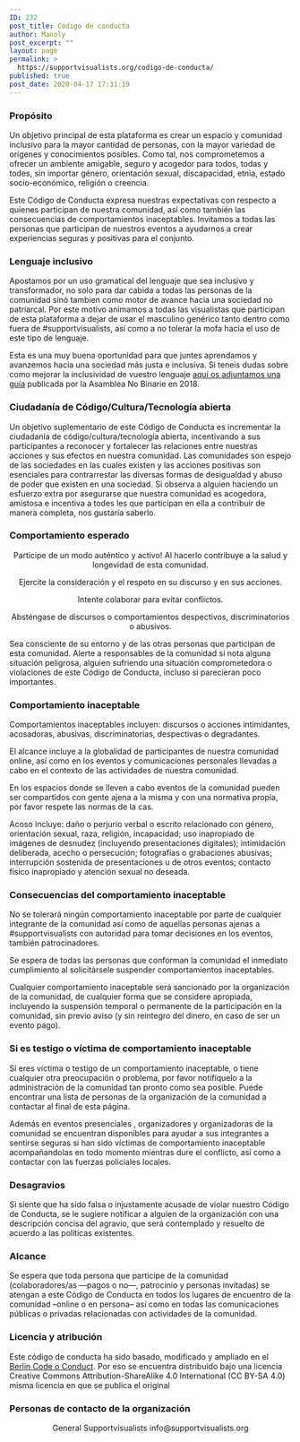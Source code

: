 ```yaml
---
ID: 232
post_title: Código de conducta
author: Manoly
post_excerpt: ""
layout: page
permalink: >
  https://supportvisualists.org/codigo-de-conducta/
published: true
post_date: 2020-04-17 17:31:19
---
```

<h3>Propósito</h3>
Un objetivo principal de esta plataforma es crear un espacio y comunidad inclusivo para la mayor cantidad de personas, con la mayor variedad de orígenes y conocimientos posibles. Como tal, nos comprometemos a ofrecer un ambiente amigable, seguro y acogedor para todos, todas y todes, sin importar género, orientación sexual, discapacidad, etnia, estado socio-económico, religión o creencia.

Este Código de Conducta expresa nuestras expectativas con respecto a quienes participan de nuestra comunidad, así como también las consecuencias de comportamientos inaceptables. Invitamos a todas las personas que participan de nuestros eventos a ayudarnos a crear experiencias seguras y positivas para el conjunto.
<h3>Lenguaje inclusivo</h3>
Apostamos por un uso gramatical del lenguaje que sea inclusivo y transformador, no solo para dar cabida a todas las personas de la comunidad sinó tambien como motor de avance hacia una sociedad no patriarcal. Por este motivo animamos a todas las visualistas que participan de esta plataforma a dejar de usar el masculino genérico tanto dentro como fuera de #supportvisualists, así como a no tolerar la mofa hacia el uso de este tipo de lenguaje.

Esta es una muy buena oportunidad para que juntes aprendamos y avanzemos hacia una sociedad más justa e inclusiva. Si teneis dudas sobre como mejorar la inclusividad de vuestro lenguaje <a href="https://supportvisualists.org/wp-content/uploads/2020/04/Lenguaje-Inclusivo_-Guía-de-uso.pdf">aquí os adjuntamos una guía</a> publicada por la Asamblea No Binarie en 2018.
<h3>Ciudadanía de Código/Cultura/Tecnología abierta</h3>
Un objetivo suplementario de este Código de Conducta es incrementar la ciudadanía de código/cultura/tecnología abierta, incentivando a sus participantes a reconocer y fortalecer las relaciones entre nuestras acciones y sus efectos en nuestra comunidad. Las comunidades son espejo de las sociedades en las cuales existen y las acciones positivas son esenciales para contrarrestar las diversas formas de desigualdad y abuso de poder que existen en una sociedad. Si observa a alguien haciendo un esfuerzo extra por asegurarse que nuestra comunidad es acogedora, amistosa e incentiva a todes les que participan en ella a contribuir de manera completa, nos gustaría saberlo.
<h3>Comportamiento esperado</h3>
<p style="text-align: center;">Participe de un modo auténtico y activo!
Al hacerlo contribuye a la salud y longevidad de esta comunidad.</p>
<p style="text-align: center;">Ejercite la consideración y el respeto en su discurso y en sus acciones.</p>
<p style="text-align: center;">Intente colaborar para evitar conflictos.</p>
<p style="text-align: center;">Absténgase de discursos o comportamientos despectivos, discriminatorios o abusivos.</p>
Sea consciente de su entorno y de las otras personas que participan de esta comunidad. Alerte a responsables de la comunidad si nota alguna situación peligrosa, alguien sufriendo una situación comprometedora o violaciones de este Código de Conducta, incluso si parecieran poco importantes.
<h3>Comportamiento inaceptable</h3>
Comportamientos inaceptables incluyen: discursos o acciones intimidantes, acosadoras, abusivas, discriminatorias, despectivas o degradantes.

El alcance incluye a la globalidad de participantes de nuestra comunidad online, así como en los eventos y comunicaciones personales llevadas a cabo en el contexto de las actividades de nuestra comunidad.

En los espacios donde se lleven a cabo eventos de la comunidad pueden ser compartidos con gente ajena a la misma y con una normativa propia, por favor respete las normas de la cas.

Acoso incluye: daño o perjurio verbal o escrito relacionado con género, orientación sexual, raza, religión, incapacidad; uso inapropiado de imágenes de desnudez (incluyendo presentaciones digitales); intimidación deliberada, acecho o persecución; fotografías o grabaciones abusivas; interrupción sostenida de presentaciones u de otros eventos; contacto físico inapropiado y atención sexual no deseada.
<h3>Consecuencias del comportamiento inaceptable</h3>
No se tolerará ningún comportamiento inaceptable por parte de cualquier integrante de la comunidad así como de aquellas personas ajenas a #supportvisualists con autoridad para tomar decisiones en los eventos, también patrocinadores.

Se espera de todas las personas que conforman la comunidad el inmediato cumplimiento al solicitársele suspender comportamientos inaceptables.

Cualquier comportamiento inaceptable será sancionado por la organización de la comunidad, de cualquier forma que se considere apropiada, incluyendo la suspensión temporal o permanente de la participación en la comunidad, sin previo aviso (y sin reintegro del dinero, en caso de ser un evento pago).
<h3>Si es testigo o víctima de comportamiento inaceptable</h3>
Si eres víctima o testigo de un comportamiento inaceptable, o tiene cualquier otra preocupación o problema, por favor notifíquelo a la administración de la comunidad tan pronto como sea posible. Puede encontrar una lista de personas de la organización de la comunidad a contactar al final de esta página.

Además en eventos presenciales , organizadores y organizadoras de la comunidad se encuentran disponibles para ayudar a sus integrantes a sentirse seguras si han sido víctimas de comportamiento inaceptable acompañandolas en todo momento mientras dure el conflicto, así como a contactar con las fuerzas policiales locales.
<h3>Desagravios</h3>
Si siente que ha sido falsa o injustamente acusade de violar nuestro Código de Conducta, se le sugiere notificar a alguien de la organización con una descripción concisa del agravio, que será contemplado y resuelto de acuerdo a las políticas existentes.
<h3>Alcance</h3>
Se espera que toda persona que participe de la comunidad (colaboradores/as —pagos o no—, patrocinio y personas invitadas) se atengan a este Código de Conducta en todos los lugares de encuentro de la comunidad –online o en persona– así como en todas las comunicaciones públicas o privadas relacionadas con actividades de la comunidad.
<h3>Licencia y atribución</h3>
Este código de conducta ha sido basado, modificado y ampliado en el <a href="https://berlincodeofconduct.org/es/">Berlin Code o Conduct</a>. Por eso se encuentra distribuido bajo una licencia Creative Commons Attribution-ShareAlike 4.0 International (CC BY-SA 4.0) misma licencia en que se publica el original
<h3>Personas de contacto de la organización</h3>
<p style="text-align: center;">General Supportvisualists info@supportvisualists.org</p>